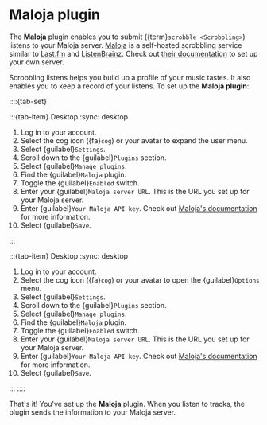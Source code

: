 # Maloja plugin

The **Maloja** plugin enables you to submit ({term}`scrobble <Scrobbling>`) listens to your Maloja server. [Maloja](https://github.com/krateng/maloja) is a self-hosted scrobbling service similar to [Last.fm](https://last.fm) and [ListenBrainz](https://listenbrainz.org). Check out [their documentation](https://github.com/krateng/maloja#how-to-install) to set up your own server.

Scrobbling listens helps you build up a profile of your music tastes. It also enables you to keep a record of your listens. To set up the **Maloja plugin**:

::::{tab-set}

:::{tab-item} Desktop
:sync: desktop

1. Log in to your account.
2. Select the cog icon ({fa}`cog`) or your avatar to expand the user menu.
3. Select {guilabel}`Settings`.
4. Scroll down to the {guilabel}`Plugins` section.
5. Select {guilabel}`Manage plugins`.
6. Find the {guilabel}`Maloja` plugin.
7. Toggle the {guilabel}`Enabled` switch.
8. Enter your {guilabel}`Maloja server URL`. This is the URL you set up for your Maloja server.
9. Enter {guilabel}`Your Maloja API key`. Check out [Maloja's documentation](https://github.com/krateng/maloja#how-to-scrobble) for more information.
10. Select {guilabel}`Save`.

:::

:::{tab-item} Desktop
:sync: desktop

1. Log in to your account.
2. Select the cog icon ({fa}`cog`) or your avatar to open the {guilabel}`Options` menu.
3. Select {guilabel}`Settings`.
4. Scroll down to the {guilabel}`Plugins` section.
5. Select {guilabel}`Manage plugins`.
6. Find the {guilabel}`Maloja` plugin.
7. Toggle the {guilabel}`Enabled` switch.
8. Enter your {guilabel}`Maloja server URL`. This is the URL you set up for your Maloja server.
9. Enter {guilabel}`Your Maloja API key`. Check out [Maloja's documentation](https://github.com/krateng/maloja#how-to-scrobble) for more information.
10. Select {guilabel}`Save`.

:::
::::

That's it! You've set up the **Maloja** plugin. When you listen to tracks, the plugin sends the information to your Maloja server.
